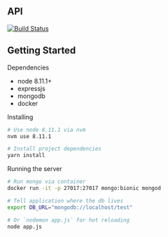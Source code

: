 ## API

[![Build Status](https://travis-ci.org/no-reservations/api.svg?branch=develop)](https://travis-ci.org/no-reservations/api)

## Getting Started

Dependencies
- node 8.11.1+
- expressjs
- mongodb
- docker

Installing
```bash
# Use node 8.11.1 via nvm
nvm use 8.11.1

# Install project dependencies
yarn install
```

Running the server
```bash
# Run mongo via container
docker run -it -p 27017:27017 mongo:bionic mongod

# Tell application where the db lives
export DB_URL="mongodb://localhost/test"

# Or `nodemon app.js` for hot reloading
node app.js
```